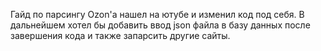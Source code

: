 Гайд по парсингу Ozon'а нашел на ютубе и изменил код под себя.  В дальнейшем хотел бы добавить ввод json файла в базу данных после завершения кода и также запарсить другие сайты.
